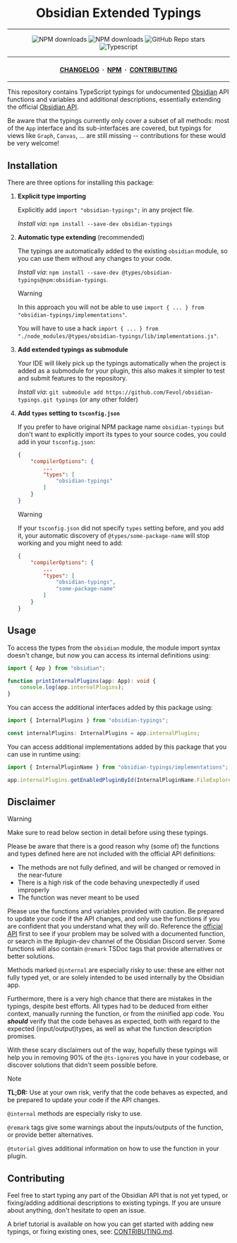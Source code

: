 <center>

# Obsidian Extended Typings

</center>

---

<div align="center">
    <a href="https://www.npmjs.com/package/obsidian-typings" style="text-decoration: none">
        <img alt="NPM downloads" src="https://img.shields.io/npm/v/obsidian-typings?color=red&label=Version%3A&logo=npm&logoColor=white&labelColor=red">
    </a>
    <a href="https://www.npmjs.com/package/obsidian-typings" style="text-decoration: none">
        <img alt="NPM downloads" src="https://img.shields.io/npm/dw/obsidian-typings?style=flat&label=Downloads">
    </a>
    <a href="https://github.com/Fevol/obsidian-typings/stargazers" style="text-decoration: none">
        <img alt="GitHub Repo stars" src="https://img.shields.io/github/stars/fevol/obsidian-typings?color=yellow&label=Stargazers%3A&logo=OpenTelemetry&logoColor=yellow">
    </a><br>
    <a href="https://www.typescriptlang.org/" style="text-decoration: none">
        <img alt="Typescript" src="https://img.shields.io/badge/-Typescript-3178C6?logo=Typescript&logoColor=white&style=flat&">
    </a>
</div>

---

<div align="center">
<h4>
 <a href="https://github.com/Fevol/obsidian-typings/blob/main/CHANGELOG.md">CHANGELOG</a>
 <span>&nbsp;·&nbsp;</span>
 <a href="https://www.npmjs.com/package/obsidian-typings">NPM</a>
 <span>&nbsp;·&nbsp;</span>
 <a href="https://github.com/Fevol/obsidian-typings/blob/main/CONTRIBUTING.md">CONTRIBUTING</a>

</h4>
</div>

---

This repository contains TypeScript typings for undocumented [Obsidian](https://obsidian.md/) API functions and variables and additional descriptions,
essentially extending the official [Obsidian API](https://github.com/obsidianmd/obsidian-api/blob/master/obsidian.d.ts).

Be aware that the typings currently only cover a subset of all methods: most of the `App` interface and its sub-interfaces
are covered, but typings for views like `Graph`, `Canvas`, ... are still missing -- contributions for these would be very welcome!

## Installation

There are three options for installing this package:

1. **Explicit type importing** 

    Explicitly add `import "obsidian-typings";` in any project file.

    _Install via_: `npm install --save-dev obsidian-typings`

2. **Automatic type extending** (recommended)

    The typings are automatically added to the existing `obsidian` module, so you can use them without any changes to your code.

    _Install via_: `npm install --save-dev @types/obsidian-typings@npm:obsidian-typings`.

    > [!WARNING]
    >
    >  In this approach you will not be able to use `import { ... } from "obsidian-typings/implementations"`.
    >
    >  You will have to use a hack `import { ... } from "./node_modules/@types/obsidian-typings/lib/implementations.js"`.

3. **Add extended typings as submodule**

    Your IDE will likely pick up the typings automatically when the project is added as a submodule for your plugin, this also makes it simpler to test and submit features to the repository.

    _Install via_: `git submodule add https://github.com/Fevol/obsidian-typings.git typings` (or any other folder)


4. **Add `types` setting to `tsconfig.json`**

    If you prefer to have original NPM package name `obsidian-typings` but don't want to explicitly import its types to your source codes, you could add in your `tsconfig.json`:

    ```json
    {
        "compilerOptions": {
            ...
            "types": [
                "obsidian-typings"
            ]
        }
    }
    ```

    > [!WARNING]
    >
    > If your `tsconfig.json` did not specify `types` setting before, and you add it, your automatic discovery of `@types/some-package-name` will stop working and you might need to add:
    > ```json
    > {
    >     "compilerOptions": {
    >         ...
    >         "types": [
    >             "obsidian-typings",
    >             "some-package-name"
    >         ]
    >     }
    > }

## Usage

To access the types from the `obsidian` module, the module import syntax doesn't change, but now you can access its internal definitions using:

```ts
import { App } from "obsidian";

function printInternalPlugins(app: App): void {
    console.log(app.internalPlugins);
}
```

You can access the additional interfaces added by this package using:

```ts
import { InternalPlugins } from "obsidian-typings";

const internalPlugins: InternalPlugins = app.internalPlugins;
```

You can access additional implementations added by this package that you can use in runtime using:

```ts
import { InternalPluginName } from "obsidian-typings/implementations";

app.internalPlugins.getEnabledPluginById(InternalPluginName.FileExplorer);
```

## Disclaimer

> [!WARNING]
>
> Make sure to read below section in detail before using these typings.

Please be aware that there is a good reason why (some of) the functions and types defined here are not included with the official API definitions:

-   The methods are not fully defined, and will be changed or removed in the near-future
-   There is a high risk of the code behaving unexpectedly if used improperly
-   The function was never meant to be used

Please use the functions and variables provided with caution. Be prepared to update your code if the API changes,
and only use the functions if you are confident that you understand what they will do. Reference the [official API](https://github.com/obsidianmd/obsidian-api/blob/master/obsidian.d.ts)
first to see if your problem may be solved with a documented function, or search
in the #plugin-dev channel of the Obsidian Discord server. Some functions will also contain `@remark` TSDoc tags that provide
alternatives or better solutions.

Methods marked `@internal` are especially risky to use: these are either not fully typed yet, or are solely intended
to be used internally by the Obsidian app.

Furthermore, there is a very high chance that there are mistakes in the typings, despite best efforts.
All types had to be deduced from either context, manually running the function, or from the minified app code.
You _**should**_ verify that the code behaves as expected, both with regard to the expected (input/output)types, as well as what
the function description promises.

With these scary disclaimers out of the way, hopefully these typings will help you in removing 90% of the `@ts-ignore`s
you have in your codebase, or discover solutions that didn't seem possible before.

> [!NOTE]
>
> **TL;DR:** Use at your own risk, verify that the code behaves as expected, and be prepared to update your code if the API changes.
>
> `@internal` methods are especially risky to use.
>
> `@remark` tags give some warnings about the inputs/outputs of the function, or provide better alternatives.
>
> `@tutorial` gives additional information on how to use the function in your plugin.

## Contributing

Feel free to start typing any part of the Obsidian API that is not yet typed, or fixing/adding additional descriptions to existing typings.
If you are unsure about anything, don't hesitate to open an issue.

A brief tutorial is available on how you can get started with adding new typings, or fixing existing ones, see: [CONTRIBUTING.md](CONTRIBUTING.md).
